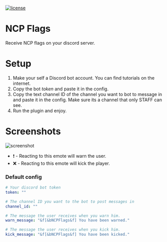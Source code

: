 [![license](https://img.shields.io/github/license/mashape/apistatus.svg) ](LICENSE)

# NCP Flags
Receive NCP flags on your discord server.

# Setup
1) Make your self a Discord bot account. You can find tutorials on the internet.
2) Copy the bot *token* and paste it in the config.
3) Copy the text channel ID of the channel you want to bot to message in and paste it in the config. Make sure its a channel that only STAFF can see.
4) Run the plugin and enjoy.

# Screenshots
![screenshot](https://i.imgur.com/7x94BVC.png) 

* ❗ - Reacting to this emote will warn the user.
* ❌ - Reacting to this emote will kick the player.

### Default config
```yml
# Your discord bot token
token: ""

# The channel ID you want to the bot to post messages in
channel_id: ""

# The message the user receives when you warn him.
warn_message: "&f[&bNCPFlags&f] You have been warned."

# The message the user receives when you kick him.
kick_message: "&f[&bNCPFlags&f] You have been kicked."
```